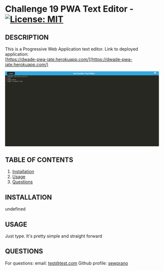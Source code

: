 # Challenge 19 PWA Text Editor - [![License: MIT](https://img.shields.io/badge/License-MIT-yellow.svg)](https://opensource.org/licenses/MIT)

## DESCRIPTION

This is a Progressive Web Application text editor. 
Link to deployed application: <br>
[https://dwade-pwa-jate.herokuapp.com/](https://dwade-pwa-jate.herokuapp.com/)

![preview image](/images/textEditor.png)

## TABLE OF CONTENTS

1. [Installation](#installation)
2. [Usage](#usage)
3. [Questions](#questions)

## INSTALLATION

undefined

## USAGE

Just type. It's pretty simple and straight forward

## QUESTIONS

For questions: 
email: [test@test.com](mailto:test@test.com)
Github profile: [sewprano](https://github/com/sewprano)

